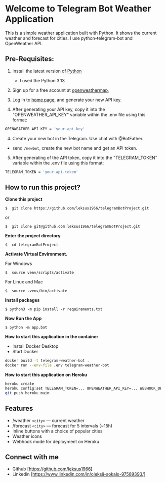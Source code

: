 # Welcome to Telegram Bot Weather Application

This is a simple weather application built with Python. It shows the current weather
and forecast for cities. I use python-telegram-bot and OpenWeather API.


## Pre-Requisites:

1. Install the latest version of [Python](https://www.python.org/downloads/)
   - I used the Python 3.13

2. Sign up for a free account at [openweathermap](https://openweathermap.org/), 
3. Log in to [home page](https://home.openweathermap.org/api_keys), and generate your new API key.

3. After generating your API key, copy it into the "OPENWEATHER_API_KEY" variable within the .env file using this format:
```bash
OPENWEATHER_API_KEY = 'your-api-key'
```
4. Create your new bot in the Telegram. Use chat with @BotFather.
- send `/newbot`, create the new bot name and get an API token.
5. After generating of the API token, copy it into the "TELEGRAM_TOKEN" variable within the .env file using this format:
```bash
TELEGRAM_TOKEN = 'your-api-token'
```

## How to run this project?

**Clone this project**
```
$  git clone https://github.com/leksus1966/telegramBotProject.git 
```
or
```
$  git clone git@github.com:leksus1966/telegramBotProject.git
```

**Enter the project directory**
```
$  cd telegramBotProject
```

**Activate Virtual Environment.**

For Windows
```
$  source venv/scripts/activate
```

For Linux and Mac
```
$  source .venv/bin/activate
```

**Install packages**
```
$ python3 -m pip install -r requirements.txt
```

**Now Run the App**
```
$ python -m app.bot
```

**How to start this application in the container**
 - Install Docker Desktop
 - Start Docker
```bash
docker build -t telegram-weather-bot .
docker run --env-file .env telegram-weather-bot
```
**How to start this application on Heroku**
```bash
heroku create
heroku config:set TELEGRAM_TOKEN=... OPENWEATHER_API_KEY=... WEBHOOK_URL=https://<app>.herokuapp.com
git push heroku main
```
## Features

- /weather `<city>` — current weather
- /forecast `<city>` — forecast for 5 intervals (~15h)
- Inline buttons with a choice of popular cities
- Weather icons
- Webhook mode for deployment on Heroku

## Connect with me

- Github [https://github.com/leksus1966]
- Linkedin [https://www.linkedin.com/in/oleksii-sokalo-97589393/]
